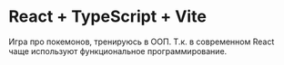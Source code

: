 # React + TypeScript + Vite

Игра про покемонов, тренируюсь в ООП.
Т.к. в современном React чаще используют функциональное программирование.
